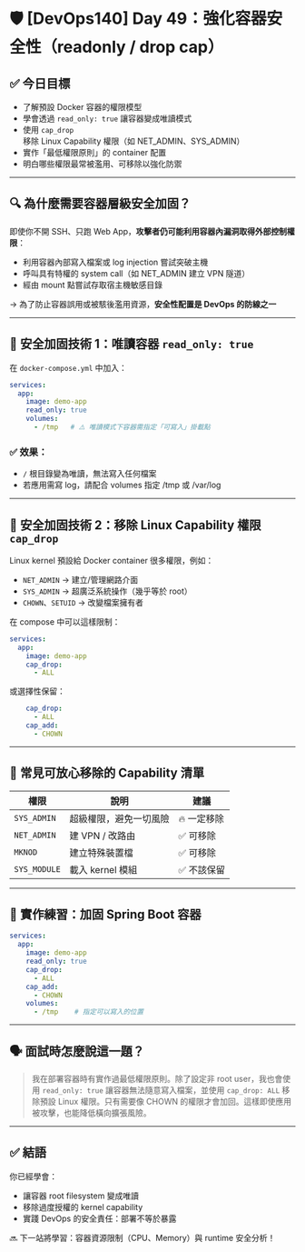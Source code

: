 # 🛡️ [DevOps140] Day 49：強化容器安全性（readonly / drop cap）

## ✅ 今日目標

- 了解預設 Docker 容器的權限模型
- 學會透過 `read_only: true` 讓容器變成唯讀模式
- 使用 `cap_drop` 移除 Linux Capability 權限（如 NET_ADMIN、SYS_ADMIN）
- 實作「最低權限原則」的 container 配置
- 明白哪些權限最常被濫用、可移除以強化防禦

---

## 🔍 為什麼需要容器層級安全加固？

即使你不開 SSH、只跑 Web App，**攻擊者仍可能利用容器內漏洞取得外部控制權限**：

- 利用容器內部寫入檔案或 log injection 嘗試突破主機
- 呼叫具有特權的 system call（如 NET_ADMIN 建立 VPN 隧道）
- 經由 mount 點嘗試存取宿主機敏感目錄

→ 為了防止容器誤用或被駭後濫用資源，**安全性配置是 DevOps 的防線之一**

---

## 🔧 安全加固技術 1：唯讀容器 `read_only: true`

在 `docker-compose.yml` 中加入：

```yaml
services:
  app:
    image: demo-app
    read_only: true
    volumes:
      - /tmp   # ⚠️ 唯讀模式下容器需指定「可寫入」掛載點
```

### ✅ 效果：
- `/` 根目錄變為唯讀，無法寫入任何檔案
- 若應用需寫 log，請配合 volumes 指定 /tmp 或 /var/log

---

## 🔧 安全加固技術 2：移除 Linux Capability 權限 `cap_drop`

Linux kernel 預設給 Docker container 很多權限，例如：

- `NET_ADMIN` → 建立/管理網路介面
- `SYS_ADMIN` → 超廣泛系統操作（幾乎等於 root）
- `CHOWN`、`SETUID` → 改變檔案擁有者

在 compose 中可以這樣限制：

```yaml
services:
  app:
    image: demo-app
    cap_drop:
      - ALL
```

或選擇性保留：

```yaml
    cap_drop:
      - ALL
    cap_add:
      - CHOWN
```

---

## 🧠 常見可放心移除的 Capability 清單

| 權限        | 說明                     | 建議           |
|-------------|--------------------------|----------------|
| `SYS_ADMIN` | 超級權限，避免一切風險     | 🔥 一定移除     |
| `NET_ADMIN` | 建 VPN / 改路由            | ✅ 可移除       |
| `MKNOD`     | 建立特殊裝置檔              | ✅ 可移除       |
| `SYS_MODULE`| 載入 kernel 模組           | ✅ 不該保留     |

---

## 🎯 實作練習：加固 Spring Boot 容器

```yaml
services:
  app:
    image: demo-app
    read_only: true
    cap_drop:
      - ALL
    cap_add:
      - CHOWN
    volumes:
      - /tmp    # 指定可以寫入的位置
```

---

## 🗣️ 面試時怎麼說這一題？

> 我在部署容器時有實作過最低權限原則。除了設定非 root user，我也會使用 `read_only: true` 讓容器無法隨意寫入檔案，並使用 `cap_drop: ALL` 移除預設 Linux 權限。只有需要像 CHOWN 的權限才會加回。這樣即使應用被攻擊，也能降低橫向擴張風險。

---

## ✅ 結語

你已經學會：
- 讓容器 root filesystem 變成唯讀
- 移除過度授權的 kernel capability
- 實踐 DevOps 的安全責任：部署不等於暴露

🔜 下一站將學習：容器資源限制（CPU、Memory）與 runtime 安全分析！

